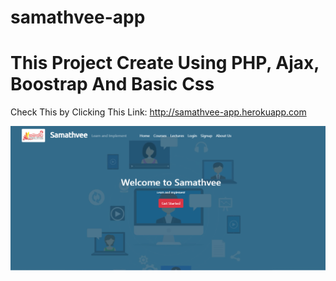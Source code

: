 # samathvee-app

# This Project Create Using PHP, Ajax, Boostrap And Basic Css

Check This by Clicking This Link: http://samathvee-app.herokuapp.com

![alt text](https://github.com/Uhasith/samathvee-app/blob/main/samathvee.png?raw=true)

